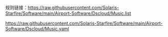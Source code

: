 规则链接：https://raw.githubusercontent.com/Solaris-Starfire/Software/main/Airport-Software/Dscloud/Music.list


https://raw.githubusercontent.com/Solaris-Starfire/Software/main/Airport-Software/Dscloud/Music.yaml
